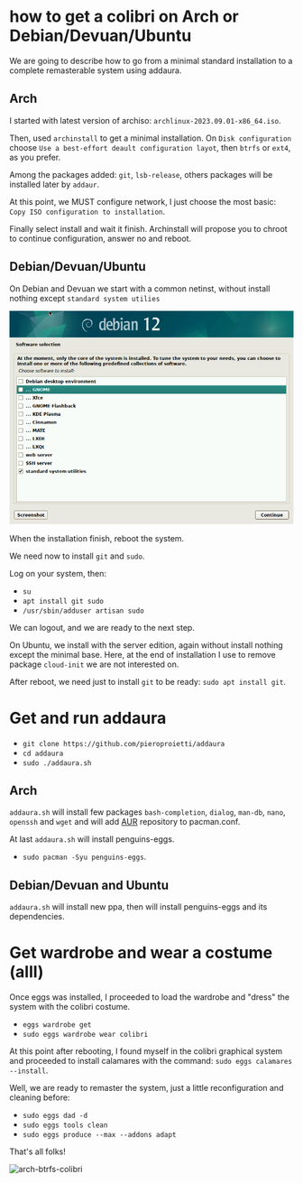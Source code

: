 # how to get a colibri on Arch or Debian/Devuan/Ubuntu

We are going to describe how to go from a minimal standard installation to a complete remasterable system using addaura.

## Arch
I started with latest version of archiso: `archlinux-2023.09.01-x86_64.iso`.

Then, used `archinstall` to get a minimal installation. On `Disk configuration` choose `Use a best-effort deault configuration layot`, then `btrfs` or `ext4`, as you prefer.

Among the packages added: `git`, `lsb-release`, others packages will be installed later by `addaur`.

At this point, we MUST configure network, I just choose the most basic: `Copy ISO configuration to installation`.

Finally select install and wait it finish. Archinstall will propose you to chroot to continue configuration, answer no and reboot.

## Debian/Devuan/Ubuntu
On Debian and Devuan we start with a common netinst, without install nothing except `standard system utilies`

![standard system utilies](./standard-system-utilies.png)

When the installation finish, reboot the system.

We need now to install `git` and `sudo`.

Log on your system, then:

* `su`
* `apt install git sudo`
* `/usr/sbin/adduser artisan sudo`

We can logout, and we are ready to the next step.

On Ubuntu, we install with the server edition, again without install nothing except the minimal base. Here, at the end of installation I use to remove package `cloud-init` we are not interested on.

After reboot, we need just to install `git` to be ready: `sudo apt install git`.

# Get and run addaura

* `git clone https://github.com/pieroproietti/addaura`
* `cd addaura`
* `sudo ./addaura.sh`

## Arch
`addaura.sh` will install few packages `bash-completion`, `dialog`, `man-db`, `nano`, `openssh` and `wget` and will add [AUR](https://aur.archlinux.org/)  repository to pacman.conf.

At last `addaura.sh` will install penguins-eggs.

* `sudo pacman -Syu penguins-eggs`.

## Debian/Devuan and Ubuntu
`addaura.sh` will install new ppa, then will install penguins-eggs and its dependencies.

# Get wardrobe and wear a costume (alll)
Once eggs was installed, I proceeded to load the wardrobe and "dress" the system with the colibri costume.
* `eggs wardrobe get`
* `sudo eggs wardrobe wear colibri`

At this point after rebooting, I found myself in the colibri graphical system and proceeded to install calamares with the command: `sudo eggs calamares --install`.

Well, we are ready to remaster the system, just a little reconfiguration and cleaning before:

* `sudo eggs dad -d`
* `sudo eggs tools clean`
* `sudo eggs produce --max --addons adapt`

That's all folks!

![arch-btrfs-colibri](https://github.com/pieroproietti/penguins-eggs/assets/958613/af5bb156-c86e-422d-8ed0-f4eef82d249d)
